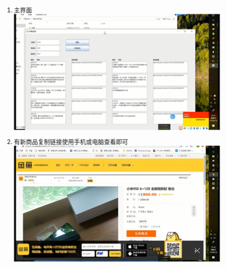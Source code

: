 1. 主界面
![](https://raw.githubusercontent.com/hongnet/JAVA/master/XY/img/XYM.jpg)

2. 有新商品复制链接使用手机或电脑查看即可
![](https://raw.githubusercontent.com/hongnet/JAVA/master/XY/img/Show.jpg)
